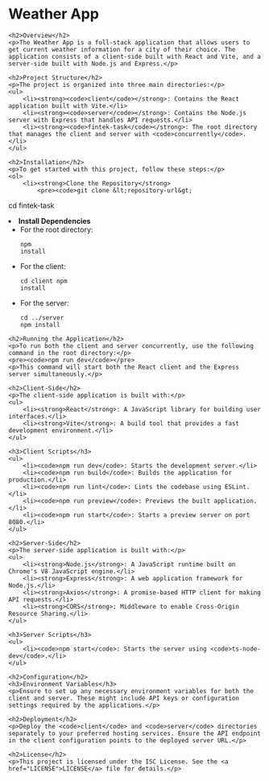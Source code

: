 <!DOCTYPE html>
<html lang="en">
<head>
    <meta charset="UTF-8">
    <meta name="viewport" content="width=device-width, initial-scale=1.0">
    <title>Weather App - README</title>
</head>
<body>
    <h1>Weather App</h1>

    <h2>Overview</h2>
    <p>The Weather App is a full-stack application that allows users to get current weather information for a city of their choice. The application consists of a client-side built with React and Vite, and a server-side built with Node.js and Express.</p>

    <h2>Project Structure</h2>
    <p>The project is organized into three main directories:</p>
    <ul>
        <li><strong><code>client</code></strong>: Contains the React application built with Vite.</li>
        <li><strong><code>server</code></strong>: Contains the Node.js server with Express that handles API requests.</li>
        <li><strong><code>fintek-task</code></strong>: The root directory that manages the client and server with <code>concurrently</code>.</li>
    </ul>

    <h2>Installation</h2>
    <p>To get started with this project, follow these steps:</p>
    <ol>
        <li><strong>Clone the Repository</strong>
            <pre><code>git clone &lt;repository-url&gt;
cd fintek-task</code></pre>
        </li>
        <li><strong>Install Dependencies</strong>
            <ul>
                <li>For the root directory:
                    <pre><code>npm install</code></pre>
                </li>
                <li>For the client:
                    <pre><code>cd client
npm install</code></pre>
                </li>
                <li>For the server:
                    <pre><code>cd ../server
npm install</code></pre>
                </li>
            </ul>
        </li>
    </ol>

    <h2>Running the Application</h2>
    <p>To run both the client and server concurrently, use the following command in the root directory:</p>
    <pre><code>npm run dev</code></pre>
    <p>This command will start both the React client and the Express server simultaneously.</p>

    <h2>Client-Side</h2>
    <p>The client-side application is built with:</p>
    <ul>
        <li><strong>React</strong>: A JavaScript library for building user interfaces.</li>
        <li><strong>Vite</strong>: A build tool that provides a fast development environment.</li>
    </ul>

    <h3>Client Scripts</h3>
    <ul>
        <li><code>npm run dev</code>: Starts the development server.</li>
        <li><code>npm run build</code>: Builds the application for production.</li>
        <li><code>npm run lint</code>: Lints the codebase using ESLint.</li>
        <li><code>npm run preview</code>: Previews the built application.</li>
        <li><code>npm run start</code>: Starts a preview server on port 8080.</li>
    </ul>

    <h2>Server-Side</h2>
    <p>The server-side application is built with:</p>
    <ul>
        <li><strong>Node.js</strong>: A JavaScript runtime built on Chrome's V8 JavaScript engine.</li>
        <li><strong>Express</strong>: A web application framework for Node.js.</li>
        <li><strong>Axios</strong>: A promise-based HTTP client for making API requests.</li>
        <li><strong>CORS</strong>: Middleware to enable Cross-Origin Resource Sharing.</li>
    </ul>

    <h3>Server Scripts</h3>
    <ul>
        <li><code>npm start</code>: Starts the server using <code>ts-node-dev</code>.</li>
    </ul>

    <h2>Configuration</h2>
    <h3>Environment Variables</h3>
    <p>Ensure to set up any necessary environment variables for both the client and server. These might include API keys or configuration settings required by the applications.</p>

    <h2>Deployment</h2>
    <p>Deploy the <code>client</code> and <code>server</code> directories separately to your preferred hosting services. Ensure the API endpoint in the client configuration points to the deployed server URL.</p>

    <h2>License</h2>
    <p>This project is licensed under the ISC License. See the <a href="LICENSE">LICENSE</a> file for details.</p>
</body>
</html>
